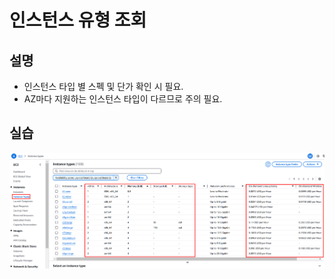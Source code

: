 # 인스턴스 유형 조회

## 설명

- 인스턴스 타입 별 스펙 및 단가 확인 시 필요.
- AZ마다 지원하는 인스턴스 타입이 다르므로 주의 필요. 

## 실습

![alt text](20250227_224533.png)